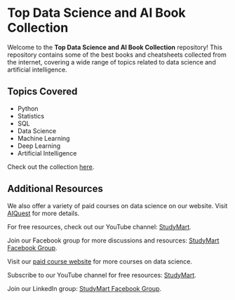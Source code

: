 <!DOCTYPE html>
<html>
<head>
  <title>Top Data Science and AI Book Collection</title>
</head>
<body>
  <h1>Top Data Science and AI Book Collection</h1>
  <p>Welcome to the <strong>Top Data Science and AI Book Collection</strong> repository! This repository contains some of the best books and cheatsheets collected from the internet, covering a wide range of topics related to data science and artificial intelligence.</p>

  <h2>Topics Covered</h2>
  <ul>
    <li>Python</li>
    <li>Statistics</li>
    <li>SQL</li>
    <li>Data Science</li>
    <li>Machine Learning</li>
    <li>Deep Learning</li>
    <li>Artificial Intelligence</li>
  </ul>

  <p>Check out the collection <a href="https://github.com/rashakil-ds/Top-Data-Science-AI-Book-Collection" target="_blank">here</a>.</p>

  <h2>Additional Resources</h2>
  <p>We also offer a variety of paid courses on data science on our website. Visit <a href="https://aiquest.org/" target="_blank">AIQuest</a> for more details.</p>
  <p>For free resources, check out our YouTube channel: <a href="https://www.youtube.com/StudyMart" target="_blank">StudyMart</a>.</p>
  <p>Join our Facebook group for more discussions and resources: <a href="https://www.facebook.com/groups/StudyMart" target="_blank">StudyMart Facebook Group</a>.</p>

  <footer>
    <p>Visit our <a href="https://aiquest.org/courses" target="_blank">paid course website</a> for more courses on data science.</p>
    <p>Subscribe to our YouTube channel for free resources: <a href="https://www.youtube.com/aiquest" target="_blank">StudyMart</a>.</p>
    <p>Join our LinkedIn group: <a href="https://www.linkedin.com/groups/12833804/" target="_blank">StudyMart Facebook Group</a>.</p>
  </footer>
</body>
</html>
